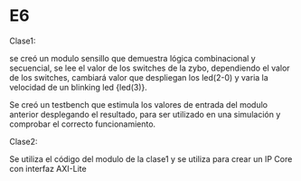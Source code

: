 # E6

Clase1:

  se creó un modulo sensillo que demuestra lógica combinacional y secuencial, 
  se lee el valor de los switches de la zybo, dependiendo el valor de los 
  switches, cambiará valor que despliegan los led(2-0) y varia la velocidad 
  de un blinking led {led(3)}.
  
  Se creó un testbench que estimula los valores de entrada del modulo anterior
  desplegando el resultado, para ser utilizado en una simulación y comprobar el
  correcto funcionamiento.
  
 Clase2:
 
  Se utiliza el código del modulo de la clase1 y se utiliza para crear un 
  IP Core con interfaz AXI-Lite
